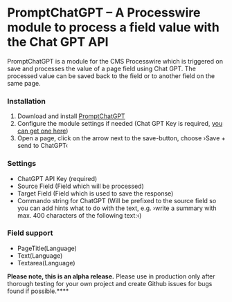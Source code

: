 # PromptChatGPT – A Processwire module to process a field value with the Chat GPT API

PromptChatGPT is a module for the CMS Processwire which is triggered on save and processes the value of a page field using Chat GPT. The processed value can be saved back to the field or to another field on the same page.

### Installation
1. Download and install [PromptChatGPT](https://github.com/robertweiss/PromptChatGPT)
4. Configure the module settings if needed (Chat GPT Key is required, [you can get one here](https://platform.openai.com/account/api-keys))
6. Open a page, click on the arrow next to the save-button, choose ›Save + send to ChatGPT‹

### Settings
- ChatGPT API Key (required)
- Source Field (Field which will be processed)
- Target Field (Field which is used to save the response)
- Commando string for ChatGPT (Will be prefixed to the source field so you can add hints what to do with the text, e.g. ›write a summary with max. 400 characters of the following text:‹)

### Field support
- PageTitle(Language)
- Text(Language)
- Textarea(Language)

**Please note, this is an alpha release.** Please use in production only after thorough testing for your own project and create Github issues for bugs found if possible.****
